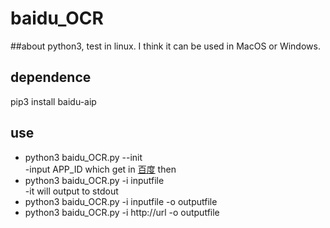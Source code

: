 # baidu_OCR
##about
python3, test in linux. I think it can be used in MacOS or Windows.
## dependence
pip3 install baidu-aip
## use
- python3 baidu_OCR.py --init  
   -input APP_ID which get in [百度](https://console.bce.baidu.com)
then  
- python3 baidu_OCR.py -i inputfile  
    -it will output to stdout
- python3 baidu_OCR.py -i inputfile -o outputfile  
- python3 baidu_OCR.py -i http://url -o outputfile  
